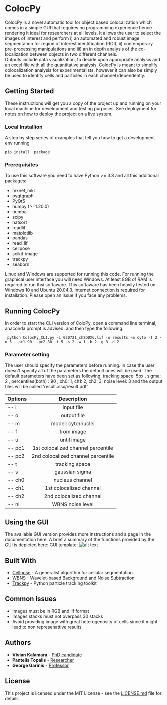 # ColocPy

  ColocPy is  a novel automatic tool for object based colocalization which comes in a simple GUI that requires no programming experience hence rendering it ideal for researchers at all levels. It allows the user to select the images of interest and perform i) an automated and robust image segmentation for region of interest identification (ROI), ii) contemporary pre-processing manipulations and iii) an in depth analysis of the co-localization between objects in two different channels.  
   Outputs include data visualization, to decide upon appropriate analysis and an excel file with all the quantitative analysis. ColocPy is meant to simplify colocalization analysis for experimentalists, however it can also be simply be used to identify cells and particles in each channel idependently.


## Getting Started

These instructions will get you a copy of the project up and running on your local machine for development and testing purposes. See deployment for notes on how to deploy the project on a live system.

### Local Installion 

A step by step series of examples that tell you how to get a development env running


```
pip install 'package'
```


### Prerequisites
 To use this software  you need to have Python >= 3.8 and all this additional packages:

* mxnet_mkl
* pyqtgraph
* PyQt5
* numpy (>=1.20.0)
* numba
* scipy
* natsort
* readlif
* matplotlib
* pandas
* read_lif
* cellpose
* scikit-image
* trackpy
* seaborn


Linux and Windows are supported for running this code. For running the graphical user interface you will need Windows. At least 8GB of RAM is required to run thsi softaware. This softaware has been heavily tested on Windows 10 and Ubuntu 20.04.3. Internet connection is required for installation. Please open an issue if you face any problems.



## Running ColocPy
In order to start the CLI version of ColoPy, open a command line terminal, anaconda prompt is advised. and then type the following:

```
 python ColocPy_CLI.py -i 020721_ch2DDX6.lif -o results -m cyto -f 2 -u 3 --pc1 90 --pc2 80 -t 5 -s 2 -w 1 -b 2 -g 3 -d 2 
```
### Parameter setting

The user should specify the parameters before running. In case the user doesn't specify all of the parameters the default ones will be used. The default parameters have been set as following: tracking space: 5px , sigma: 2 , percentiles(both) : 90 , ch0: 1, ch1: 2, ch2: 3, noise level: 3 and the output files will be called 'result.xlsx/result.pdf' 

| Options | Description |
| ---| :--------:|
| -- i | input file |
| -- o | output file |
| -- m | model: cyto/nuclei |
| -- f | from image |
| -- u  | until image|
| -- pc1 |1st colocalized channel percentile |
| -- pc2 | 2nd colocalized channel percentile |
| -- t | tracking space |
| -- s  | gaussian sigma |
| -- ch0 | nucleus channel |
| -- ch1 | 1st colocalized channel |
| -- ch2 | 2nd colocalized channel |
| -- nl  |WBNS noise level |
	

## Using the GUI

The available GUI version provides more instructions and a page in the documentation here. A brief a summary of the functions provided by the GUI is depicted here:
GUI template:
![alt text](https://github.com/alexiaales/ll/blob/main/format2.PNG "image")

## Built With

* [Cellpose](https://github.com/MouseLand/cellpose) - A generalist algorithm for cellular segmentation
* [WBNS](https://github.com/NienhausLabKIT/HuepfelM/tree/master/WBNS/python_script) -  Wavelet-based Background and Noise Subtraction
* [Trackpy](https://github.com/soft-matter/trackpy) - Python particle tracking toolkit

## Common issues
* Images must be in RGB and lif format
* Images stacks must not overpass 30 stacks 
* Avoid providing image with great heterogenosity of cells since it might lead to non represenattive results

## Authors

* **Vivian Kalamara**  - [PhD candidate](https://github.com/PurpleBooth)
* **Pantelis Topalis** - [Researcher](https://github.com/PurpleBooth)
* **George Garinis**  - [Professor](https://github.com/PurpleBooth)

## License

This project is licensed under the MIT License - see the [LICENSE.md](LICENSE.md) file for details


